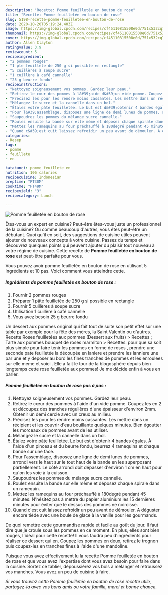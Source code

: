 ```yaml
---
description: "Recette: Pomme feuilletée en bouton de rose"
title: "Recette: Pomme feuilletée en bouton de rose"
slug: 5198-recette-pomme-feuilletee-en-bouton-de-rose
date: 2020-10-20T05:19:24.403Z
image: https://img-global.cpcdn.com/recipes/cf45110815508e0d/751x532cq70/pomme-feuilletee-en-bouton-de-rose-photo-principale-de-la-recette.jpg
thumbnail: https://img-global.cpcdn.com/recipes/cf45110815508e0d/751x532cq70/pomme-feuilletee-en-bouton-de-rose-photo-principale-de-la-recette.jpg
cover: https://img-global.cpcdn.com/recipes/cf45110815508e0d/751x532cq70/pomme-feuilletee-en-bouton-de-rose-photo-principale-de-la-recette.jpg
author: Allen Clayton
ratingvalue: 3.9
reviewcount: 5
recipeingredient:
- "2 pommes rouges"
- "1 pte feuillete de 250 g si possible en rectangle"
- "5 cuillères à soupe sucre"
- "1 cuillère à café cannelle"
- "25 g beurre fondu"
recipeinstructions:
- "Nettoyez soigneusement vos pommes. Gardez leur peau."
- "Retirez le cœur des pommes à l&#39;aide d&#39;un vide pomme. Coupez les en 2 et découpez des tranches régulières d&#39;une épaisseur d&#39;environ 2mm. Obtenir un demi cercle avec un creux au milieu."
- "Précisez les pour les rendre moins cassantes. Les mettre dans un récipient et les couvrir d&#39;eau bouillante quelques minutes. Bien égoutter les morceaux de pommes avant de les utiliser."
- "Mélangez le sucre et la cannelle dans un bol."
- "Étalez votre pâte feuilletée. Le but est d&#39;obtenir 4 bandes égales. À l&#39;aide d&#39;un pinceau et du beurre fondu, beurrez 4 ramequins et chaque bande sur une face."
- "Pour l&#39;assemblage, disposez une ligne de demi lunes de pommes, arrondi vers le haut sur le tout haut de la bande en les superposant partiellement. Le côté arrondi doit dépasser d&#39;environ 1 cm en haut pour qu&#39;on les voie à la cuisson."
- "Saupoudrez les pommes du mélange sucre cannelle."
- "Roulez ensuite la bande sur elle même et déposez chaque spirale dans un ramequin."
- "Mettez les ramequins au four préchauffé à 180degré pendant 45 minutes. N&#39;hésitez pas à mettre du papier aluminium les 15 dernières minutes pour éviter que le dessus des pommes ne noircisse."
- "Quand c&#39;est cuit laissez refroidir un peu avant de démouler. A déguster encore tiède avec une boule de glace à la vanille pour les gourmands."
categories:
- Resep
tags:
- pomme
- feuillete
- en

katakunci: pomme feuillete en 
nutrition: 106 calories
recipecuisine: Indonesian
preptime: "PT30M"
cooktime: "PT49M"
recipeyield: "3"
recipecategory: Lunch

---
```



![Pomme feuilletée en bouton de rose](https://img-global.cpcdn.com/recipes/cf45110815508e0d/751x532cq70/pomme-feuilletee-en-bouton-de-rose-photo-principale-de-la-recette.jpg)

Êtes-vous un expert en cuisine? Peut-être êtes-vous juste un professionnel de la cuisine? Ou comme beaucoup d'autres, vous êtes peut-être un débutant. Quoi qu'il en soit, des suggestions de cuisine utiles peuvent ajouter de nouveaux concepts à votre cuisine. Passez du temps et découvrez quelques points qui peuvent ajouter du plaisir tout nouveau à votre régime de cuisine. Cette recette de <strong> Pomme feuilletée en bouton de rose </strong> est peut-être parfaite pour vous.

<!--inarticleads1-->

Vous pouvez avoir pomme feuilletée en bouton de rose en utilisant 5 Ingrédients et 10 pas. Voici comment vous atteindre cette.

##### Ingrédients de pomme feuilletée en bouton de rose :

1. Fournir 2 pommes rouges
1. Préparer 1 pâte feuilletée de 250 g si possible en rectangle
1. Fournir 5 cuillères à soupe sucre
1. Utilisation 1 cuillère à café cannelle
1. Vous avez besoin 25 g beurre fondu


Un dessert aux pommes original qui fait tout de suite son petit effet sur une table par exemple pour la fête des mères, la Saint Valentin ou d&#39;autres. Recette Roses feuilletées aux pommes (Dessert aux fruits) &gt; Recettes ; Tarte aux pommes bouquet de roses marmiton &gt; Recettes. pour que sa soit plus simple pour faire tenir les pommes en forme de roses , prendre une seconde pate feuilletée la découpée en laniere et prendre les lanniere une par une et y deposer au bord les fines tranches de pommes et les enroulees sur elle meme et voici . Elle a fait le tour de la blogosphère depuis bien longtemps cette rose feuilletée aux pommes! Je me décide enfin à vous en parler. 

<!--inarticleads2-->

##### Pomme feuilletée en bouton de rose pas à pas :

1. Nettoyez soigneusement vos pommes. Gardez leur peau.
1. Retirez le cœur des pommes à l&#39;aide d&#39;un vide pomme. Coupez les en 2 et découpez des tranches régulières d&#39;une épaisseur d&#39;environ 2mm. Obtenir un demi cercle avec un creux au milieu.
1. Précisez les pour les rendre moins cassantes. Les mettre dans un récipient et les couvrir d&#39;eau bouillante quelques minutes. Bien égoutter les morceaux de pommes avant de les utiliser.
1. Mélangez le sucre et la cannelle dans un bol.
1. Étalez votre pâte feuilletée. Le but est d&#39;obtenir 4 bandes égales. À l&#39;aide d&#39;un pinceau et du beurre fondu, beurrez 4 ramequins et chaque bande sur une face.
1. Pour l&#39;assemblage, disposez une ligne de demi lunes de pommes, arrondi vers le haut sur le tout haut de la bande en les superposant partiellement. Le côté arrondi doit dépasser d&#39;environ 1 cm en haut pour qu&#39;on les voie à la cuisson.
1. Saupoudrez les pommes du mélange sucre cannelle.
1. Roulez ensuite la bande sur elle même et déposez chaque spirale dans un ramequin.
1. Mettez les ramequins au four préchauffé à 180degré pendant 45 minutes. N&#39;hésitez pas à mettre du papier aluminium les 15 dernières minutes pour éviter que le dessus des pommes ne noircisse.
1. Quand c&#39;est cuit laissez refroidir un peu avant de démouler. A déguster encore tiède avec une boule de glace à la vanille pour les gourmands.


De quoi remettre cette gourmandise rapide et facile au goût du jour. Il faut dire que je croule sous les pommes en ce moment. En plus, elles sont bien rouges, l&#39;idéal pour cette recette! Il vous faudra peu d&#39;ingrédients pour réaliser ce dessert qui en. Coupez les pommes en deux, retirez le trognon puis coupez-les en tranches fines à l&#39;aide d&#39;une mandoline. 

<!--inarticleads1-->

<p>
Puisque vous avez effectivement lu la recette Pomme feuilletée en bouton de rose et que vous avez l'expertise dont vous avez besoin pour faire dans la cuisine. Sortez ce tablier, dépoussiérez vos bols à mélanger et retroussez vos manches. Vous avez un peu de cuisine à faire.
</p>

<p>
<i>Si vous trouvez cette Pomme feuilletée en bouton de rose recette utile, partagez-la avec vos bons amis ou votre famille, merci et bonne chance.</i>
</p>
